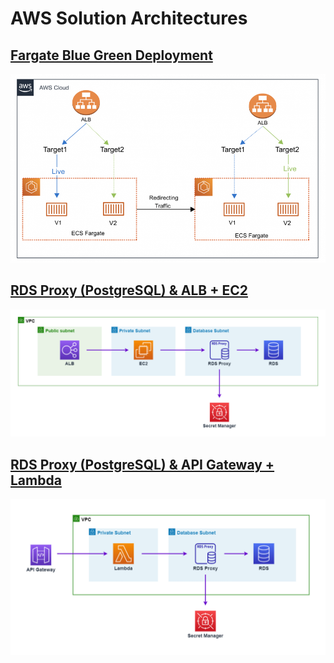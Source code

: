 # AWS Solution Architectures

## [Fargate Blue Green Deployment](./fargate-blue-green-deployment/README.md)

![img](./fargate-blue-green-deployment/docs/methodology.png)

## [RDS Proxy (PostgreSQL) & ALB + EC2](./rds-proxy-alb-ec2/README.md)

![image](./rds-proxy-alb-ec2/docs/ec2%2Bproxy.png)

## [RDS Proxy (PostgreSQL) & API Gateway + Lambda](./rds-proxy-apigw-lambda/README.md)

![image](./rds-proxy-apigw-lambda/docs/apigw%2Bproxy.png)
